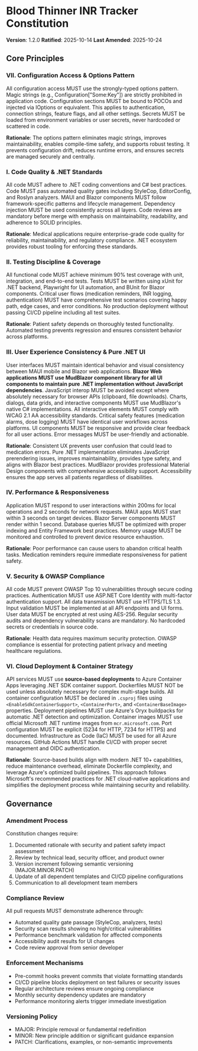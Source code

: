 <!--
Sync Impact Report:
- Version change: 1.1.0 → 1.2.0
- Modified principles: Added Principle VI (Cloud Deployment & Container Strategy)
- Added sections: Source-based deployment requirements, .NET SDK container support mandate, Azure Container Apps configuration
- Removed sections: None (Dockerfiles explicitly discouraged)
- Templates requiring updates: ✅ AZURE-DEPLOYMENT.md created, GitHub Actions workflow updated, API .csproj updated with container properties
- Follow-up TODOs: Document deployment process in onboarding materials, create deployment runbook
-->

# Blood Thinner INR Tracker Constitution

**Version**: 1.2.0
**Ratified**: 2025-10-14
**Last Amended**: 2025-10-24


## Core Principles

### VII. Configuration Access & Options Pattern
All configuration access MUST use the strongly-typed options pattern. Magic strings (e.g., Configuration["Some:Key"]) are strictly prohibited in application code. Configuration sections MUST be bound to POCOs and injected via IOptions<T> or equivalent. This applies to authentication, connection strings, feature flags, and all other settings. Secrets MUST be loaded from environment variables or user secrets, never hardcoded or scattered in code.

**Rationale**: The options pattern eliminates magic strings, improves maintainability, enables compile-time safety, and supports robust testing. It prevents configuration drift, reduces runtime errors, and ensures secrets are managed securely and centrally.

### I. Code Quality & .NET Standards
All code MUST adhere to .NET coding conventions and C# best practices. Code MUST pass automated quality gates including StyleCop, EditorConfig, and Roslyn analyzers. MAUI and Blazor components MUST follow framework-specific patterns and lifecycle management. Dependency injection MUST be used consistently across all layers. Code reviews are mandatory before merge with emphasis on maintainability, readability, and adherence to SOLID principles.

**Rationale**: Medical applications require enterprise-grade code quality for reliability, maintainability, and regulatory compliance. .NET ecosystem provides robust tooling for enforcing these standards.

### II. Testing Discipline & Coverage
All functional code MUST achieve minimum 90% test coverage with unit, integration, and end-to-end tests. Tests MUST be written using xUnit for .NET backend, Playwright for UI automation, and BUnit for Blazor components. Critical user flows (medication reminders, INR logging, authentication) MUST have comprehensive test scenarios covering happy path, edge cases, and error conditions. No production deployment without passing CI/CD pipeline including all test suites.

**Rationale**: Patient safety depends on thoroughly tested functionality. Automated testing prevents regression and ensures consistent behavior across platforms.

### III. User Experience Consistency & Pure .NET UI
User interfaces MUST maintain identical behavior and visual consistency between MAUI mobile and Blazor web applications. **Blazor Web applications MUST use MudBlazor component library for all UI components to maintain pure .NET implementation without JavaScript dependencies**. JavaScript interop MUST be avoided except where absolutely necessary for browser APIs (clipboard, file downloads). Charts, dialogs, data grids, and interactive components MUST use MudBlazor's native C# implementations. All interactive elements MUST comply with WCAG 2.1 AA accessibility standards. Critical safety features (medication alarms, dose logging) MUST have identical user workflows across platforms. UI components MUST be responsive and provide clear feedback for all user actions. Error messages MUST be user-friendly and actionable.

**Rationale**: Consistent UX prevents user confusion that could lead to medication errors. Pure .NET implementation eliminates JavaScript prerendering issues, improves maintainability, provides type safety, and aligns with Blazor best practices. MudBlazor provides professional Material Design components with comprehensive accessibility support. Accessibility ensures the app serves all patients regardless of disabilities.

### IV. Performance & Responsiveness
Application MUST respond to user interactions within 200ms for local operations and 2 seconds for network requests. MAUI apps MUST start within 3 seconds on target devices. Blazor Server components MUST render within 1 second. Database queries MUST be optimized with proper indexing and Entity Framework best practices. Memory usage MUST be monitored and controlled to prevent device resource exhaustion.

**Rationale**: Poor performance can cause users to abandon critical health tasks. Medication reminders require immediate responsiveness for patient safety.

### V. Security & OWASP Compliance
All code MUST prevent OWASP Top 10 vulnerabilities through secure coding practices. Authentication MUST use ASP.NET Core Identity with multi-factor authentication support. All data transmission MUST use HTTPS/TLS 1.3. Input validation MUST be implemented at all API endpoints and UI forms. User data MUST be encrypted at rest using AES-256. Regular security audits and dependency vulnerability scans are mandatory. No hardcoded secrets or credentials in source code.

**Rationale**: Health data requires maximum security protection. OWASP compliance is essential for protecting patient privacy and meeting healthcare regulations.

### VI. Cloud Deployment & Container Strategy
API services MUST use **source-based deployments** to Azure Container Apps leveraging .NET SDK container support. Dockerfiles MUST NOT be used unless absolutely necessary for complex multi-stage builds. All container configuration MUST be declared in `.csproj` files using `<EnableSdkContainerSupport>`, `<ContainerPort>`, and `<ContainerBaseImage>` properties. Deployment pipelines MUST use Azure's Oryx buildpacks for automatic .NET detection and optimization. Container images MUST use official Microsoft .NET runtime images from `mcr.microsoft.com`. Port configuration MUST be explicit (5234 for HTTP, 7234 for HTTPS) and documented. Infrastructure as Code (IaC) MUST be used for all Azure resources. GitHub Actions MUST handle CI/CD with proper secret management and OIDC authentication.

**Rationale**: Source-based builds align with modern .NET 10+ capabilities, reduce maintenance overhead, eliminate Dockerfile complexity, and leverage Azure's optimized build pipelines. This approach follows Microsoft's recommended practices for .NET cloud-native applications and simplifies the deployment process while maintaining security and reliability.

## Governance

### Amendment Process
Constitution changes require:
1. Documented rationale with security and patient safety impact assessment
2. Review by technical lead, security officer, and product owner
3. Version increment following semantic versioning (MAJOR.MINOR.PATCH)
4. Update of all dependent templates and CI/CD pipeline configurations
5. Communication to all development team members

### Compliance Review
All pull requests MUST demonstrate adherence through:
- Automated quality gate passage (StyleCop, analyzers, tests)
- Security scan results showing no high/critical vulnerabilities
- Performance benchmark validation for affected components
- Accessibility audit results for UI changes
- Code review approval from senior developer

### Enforcement Mechanisms
- Pre-commit hooks prevent commits that violate formatting standards
- CI/CD pipeline blocks deployment on test failures or security issues
- Regular architecture reviews ensure ongoing compliance
- Monthly security dependency updates are mandatory
- Performance monitoring alerts trigger immediate investigation

### Versioning Policy
- MAJOR: Principle removal or fundamental redefinition
- MINOR: New principle addition or significant guidance expansion
- PATCH: Clarifications, examples, or non-semantic improvements
